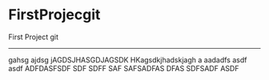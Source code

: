 # FirstProjecgit
First Project git
***************
gahsg ajdsg jAGDSJHASGDJAGSDK HKagsdkjhadskjagh a
aadadfs
asdf
asdf ADFDASFSDF
SDF SDFF SAF SAFSADFAS DFAS
SDFSADF 
ASDF
